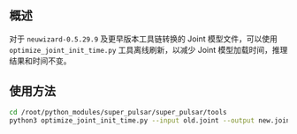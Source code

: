 ## 概述
对于 `neuwizard-0.5.29.9` 及更早版本工具链转换的 Joint 模型文件，可以使用 `optimize_joint_init_time.py` 工具离线刷新，以减少 Joint 模型加载时间，推理结果和时间不变。

## 使用方法
```bash
cd /root/python_modules/super_pulsar/super_pulsar/tools
python3 optimize_joint_init_time.py --input old.joint --output new.joint
```
